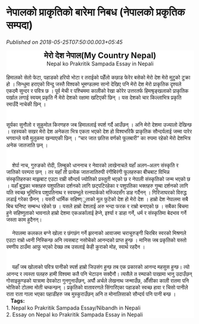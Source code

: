 # नेपालको प्राकृतिको बारेमा निबध (नेपालको प्रकृतिक सम्पदा)

*Published on 2018-05-25T07:50:00.003+05:45*

<div dir="ltr" style="text-align: left;" trbidi="on">
<div align="right" class="MsoNormal" style="text-align: right;">
<h2 style="background-color: white; line-height: 1.3em; margin: 0px; padding: 0px; text-align: center;">
<span style="font-family: "georgia" , "times new roman" , serif; font-size: large;">मेरो देश नेपाल(My Country Nepal)</span></h2>
<div class="inside_text" style="background-color: white; line-height: 1.3em; margin: 0px; padding: 0px;">
<div style="text-align: center;">
<span style="font-family: "georgia" , "times new roman" , serif;">Nepal ko Prakritik Sampada Essay in Nepali</span></div><div style="text-align: center;"><span style="font-family: "georgia" , "times new roman" , serif;"><br /></span></div>
</div>
<div class="inside_text" style="background-color: white; line-height: 1.3em; margin: 0px; padding: 0px;">
<div style="text-align: left;">
<span style="font-family: "georgia" , "times new roman" , serif;">हिमालको सेतो फेटा, पहाडको हरियो भोटा र तराईको पहेँलो कछाड फेरेर बसेको मेरो देश मेरो मुटुको टुक्रा हो । सिन्धुमा हराएको विन्दु जस्तै विश्वको भूमण्डलमा सानो देखिए पनि मेरो देश मेरो प्राकृतिक दृश्यले एकदमै सुन्दर र पवित्र छ । पूर्व मेची र पश्चिममा कालीको रेखा कोरेर उत्तरतर्फ हिमश्रृङ्खलाको प्राकृतिक पर्खाल लगाई स्वयम् प्रकृति नै मेरो देशको रक्षामा </span><span style="font-family: "georgia" , "times new roman" , serif;">खटिएकी छिन् । यस देशको चार किल्लाभित्र प्रकृति रमाउँदै नाचेकी छिन् ।</span></div>
</div>
<div class="inside_text" style="background-color: white; line-height: 1.3em; margin: 0px; padding: 0px;">
<br />
<div style="text-align: left;">
<span style="font-family: georgia, "times new roman", serif;"><br /></span></div>
<span style="font-family: "georgia" , "times new roman" , serif;"><div style="text-align: left;">
सूर्यका सुनौलो र सुकुमोल किरणहरु जब हिमाललाई स्पर्श गर्दै आउँछन् । अनि मेरो देशमा उज्यालो देखिन्छ । रहस्यको सखर मेरो देश अनेकता भित्र एकता भएको देश हो विश्वभरिकै प्राकृतिक सौन्दर्यलाई जम्मा पारेर भगवान्ले यसै मुलुकमा खन्याएकी छिन् । “चार जात छतिस वर्णको फूलबारी” का रुपमा रहेको मेरो देशभित्र अनेक जातजाति छन् ।</div>
</span></div>
<div class="inside_text" style="background-color: white; line-height: 1.3em; margin: 0px; padding: 0px;">
<br />
<div style="text-align: left;">
<span style="font-family: georgia, "times new roman", serif;"><br /></span></div>
<span style="font-family: "georgia" , "times new roman" , serif;"><div style="text-align: left;">
    शेर्पा नाच, गुरुङको रोदी, लिम्बुको धाननाच र नेवारको लाखेनाचले यहाँ अलग–अलग संस्कृति र जातिको परम्परा छन् । तर यहाँ ती प्रत्येक जातजातिरुपी रंगीबिरंगी फूलहरुका बीचबाट विभिन्न संस्कृतिहरुका माझबाट एउटा राम्री सौन्दर्य ज्योतिको प्रस्तुती भएको छ र नेपाली संस्कृतिको जन्म भएको छ । यहाँ बुद्धका भक्तहरु पशुपतिका दर्शनको लागि छट्पटिरहेका र पशुपतिका भक्तहरु गुम्बा दर्शनको लागि यति स्वच्छ भूमिभित्र पशुपतिनाथ र स्वयम्भूले रत्नपार्कको मस्जिदसँग डाह गर्दैनन् । गिरिजाघरको विरुद्ध लडाई गरेका छैनन् । यसरी धार्मिक सहिष्ण्ुताको मूल फुटेको देश हो मेरो देश । हाम्रो देश नेपालमा सबै बिच घनिष्ट सम्बन्ध रहेको छ । यसले हाम्रो देशलाई अरु भन्दा फरक र राम्रो बनाएको छ । सबैका बिचमा हुने सहिष्णुताको भावनाले हाम्रो देशमा एकअर्कालाई हेप्ने, इर्श्या र डाहा गर्ने, धर्म र संस्कृतिमा बेदभाव गर्ने जस्ता काम हुदैनन्।</div>
</span></div>
<div class="inside_text" style="background-color: white; line-height: 1.3em; margin: 0px; padding: 0px;">
<div style="text-align: left;">
<span style="font-family: "georgia" , "times new roman" , serif;"><br /></span></div>
</div>
<div class="inside_text" style="background-color: white; line-height: 1.3em; margin: 0px; padding: 0px;">
<div style="text-align: left;">
<span style="font-family: "georgia" , "times new roman" , serif;">    नेपालमा कलकल बग्ने खोला र छंगछंग गर्ने झरनाको आवाजमा चराचुरुङ्गी चिरबिर स्वरको मिश्रणले एउटा राम्रो ध्वनी निस्किन्छ अनि त्यसबाट नसोचेको आनन्दको प्राप्त हुन्छ । मानिस जब प्रकृतिको यस्तो रमणीय ठाउँमा आफु भएको देख्छ तब उसलाई केही कुराको मोह, स्वार्थ रहदैन ।</span></div>
</div>
<div class="inside_text" style="background-color: white; line-height: 1.3em; margin: 0px; padding: 0px;">
<br />
<div style="text-align: left;">
<span style="font-family: georgia, "times new roman", serif;"><br /></span></div>
<span style="font-family: "georgia" , "times new roman" , serif;"><div style="text-align: left;">
    यहाँ जब खोलाको पवित्र पानीको स्पर्श हाम्रो जिउसंग हुन्छ तब एक प्रकारको आनन्द महसुस हुन्छ। त्यो आनन्द र त्यस्ता पलहरु हामी विश्वमा कतै पनि भेटाउन सक्दैनौ। त्यसैले त रम्घाको पाखामा भानु उदाउँछन् गोसाइकुण्डको यात्रामा देवकोटा गुनगुनाउँछन्, अर्घौ अर्चले लेखनाथ जन्माउँछ, औँसीका काली रातमा पनि भोसिको टोलमा मोती चम्कन्छन् । प्रकृतिको वातावरणले सिंगारिएका पहाडको स्वच्छ हावा र चिसो पानीले राता राता गाला भएका पहाडीहरु जब मुस्कुराउँछन् अनि त मोनालिसाको सौन्दर्य पनि पानी बन्छ ।</div>
</span></div>
<div class="inside_text" style="background-color: white; line-height: 1.3em; margin: 0px; padding: 0px;">
<div style="text-align: left;">
<span style="font-family: "georgia" , "times new roman" , serif;">   <b>Tags:</b></span></div><div style="text-align: left;"><span style="font-family: "georgia" , "times new roman" , serif;">1. </span><span style="font-family: georgia, "times new roman", serif; text-align: center;">Nepal ko Prakritik Sampada Essay/Nibandh in Nepali</span></div><div style="text-align: left;"><span style="font-family: georgia, "times new roman", serif; text-align: center;">2. Essay on </span><span style="font-family: georgia, "times new roman", serif; text-align: center;">Nepal ko Prakritik Sampada Essay in Nepali</span></div>
</div>
</div>
</div>
